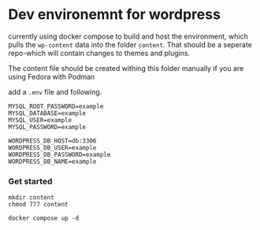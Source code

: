 # Dev environemnt for wordpress

currently using docker compose to build and host the environment, which pulls the `wp-content` data into the folder `content`. That should be a seperate repo-which will contain changes to themes and plugins.

The content file should be created withing this folder manually if you are using Fedora with Podman

add a `.env` file and following.
```
MYSQL_ROOT_PASSWORD=example
MYSQL_DATABASE=example
MYSQL_USER=example
MYSQL_PASSWORD=example

WORDPRESS_DB_HOST=db:3306
WORDPRESS_DB_USER=example
WORDPRESS_DB_PASSWORD=example
WORDPRESS_DB_NAME=example
```


### Get started
```
mkdir content
chmod 777 content

docker compose up -d
```